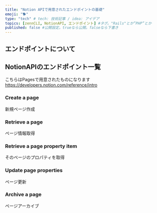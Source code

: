 ```yaml
---
title: "Notion APIで用意されたエンドポイントの基礎"
emoji: "🐕"
type: "tech" # tech: 技術記事 / idea: アイデア
topics: [zennCLI, NotionAPI, エンドポイント] #タグ。"Rails"とか”PHP”とか
published: false #公開設定。trueなら公開。falseなら下書き
---
```



 ## エンドポイントについて

 ## NotionAPIのエンドポイント一覧
 こちらはPagesで用意されたものになります
 https://developers.notion.com/reference/intro

### Create a page
新規ページ作成
### Retrieve a page
ページ情報取得
### Retrieve a page property item
そのページのプロパティを取得
### Update page properties
ページ更新
### Archive a page
ページアーカイブ

